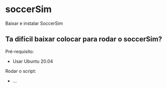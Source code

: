 # soccerSim

Baixar e instalar SoccerSim

## Ta difícil baixar colocar para rodar o soccerSim?

Pré-requisito:

- Usar Ubuntu 20.04

Rodar o script:

- ...